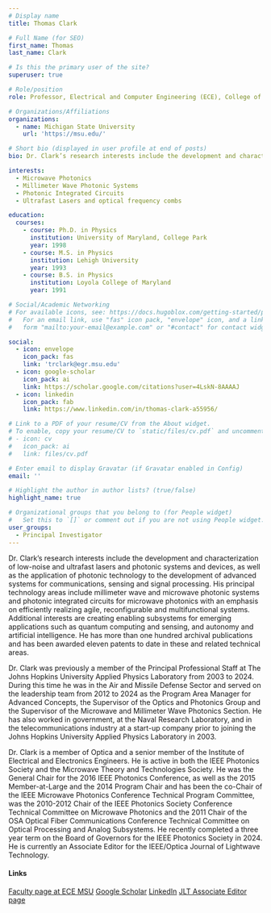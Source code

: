 ```yaml
---
# Display name
title: Thomas Clark

# Full Name (for SEO)
first_name: Thomas
last_name: Clark

# Is this the primary user of the site?
superuser: true

# Role/position
role: Professor, Electrical and Computer Engineering (ECE), College of Engineering 

# Organizations/Affiliations
organizations:
  - name: Michigan State University
    url: 'https://msu.edu/'

# Short bio (displayed in user profile at end of posts)
bio: Dr. Clark’s research interests include the development and characterization of low-noise and ultrafast lasers and photonic systems and devices, as well as the application of photonic technology to the development of advanced systems for communications, sensing and signal processing. 

interests:
  - Microwave Photonics
  - Millimeter Wave Photonic Systems
  - Photonic Integrated Circuits
  - Ultrafast Lasers and optical frequency combs

education:
  courses:
    - course: Ph.D. in Physics
      institution: University of Maryland, College Park
      year: 1998
    - course: M.S. in Physics
      institution: Lehigh University
      year: 1993
    - course: B.S. in Physics
      institution: Loyola College of Maryland
      year: 1991

# Social/Academic Networking
# For available icons, see: https://docs.hugoblox.com/getting-started/page-builder/#icons
#   For an email link, use "fas" icon pack, "envelope" icon, and a link in the
#   form "mailto:your-email@example.com" or "#contact" for contact widget.

social:
  - icon: envelope
    icon_pack: fas
    link: 'trclark@egr.msu.edu'
  - icon: google-scholar
    icon_pack: ai
    link: https://scholar.google.com/citations?user=4LskN-8AAAAJ
  - icon: linkedin
    icon_pack: fab
    link: https://www.linkedin.com/in/thomas-clark-a55956/

# Link to a PDF of your resume/CV from the About widget.
# To enable, copy your resume/CV to `static/files/cv.pdf` and uncomment the lines below.
# - icon: cv
#   icon_pack: ai
#   link: files/cv.pdf

# Enter email to display Gravatar (if Gravatar enabled in Config)
email: ''

# Highlight the author in author lists? (true/false)
highlight_name: true

# Organizational groups that you belong to (for People widget)
#   Set this to `[]` or comment out if you are not using People widget.
user_groups:
  - Principal Investigator
---
```


Dr. Clark’s research interests include the development and characterization of low-noise and ultrafast lasers and photonic systems and devices, as well as the application of photonic technology to the development of advanced systems for communications, sensing and signal processing. His principal technology areas include millimeter wave and microwave photonic systems and photonic integrated circuits for microwave photonics with an emphasis on efficiently realizing agile, reconfigurable and multifunctional systems. Additional interests are creating enabling subsystems for emerging applications such as quantum computing and sensing, and autonomy and artificial intelligence. He has more than one hundred archival publications and has been awarded eleven patents to date in these and related technical areas.

Dr. Clark was previously a member of the Principal Professional Staff at The Johns Hopkins University Applied Physics Laboratory from 2003 to 2024. During this time he was in the Air and Missile Defense Sector and served on the leadership team from 2012 to 2024 as the Program Area Manager for Advanced Concepts, the Supervisor of the Optics and Photonics Group and the Supervisor of the Microwave and Millimeter Wave Photonics Section. He has also worked in government, at the Naval Research Laboratory, and in the telecommunications industry at a start-up company prior to joining the Johns Hopkins University Applied Physics Laboratory in 2003.

Dr. Clark is a member of Optica and a senior member of the Institute of Electrical and Electronics Engineers. He is active in both the IEEE Photonics Society and the Microwave Theory and Technologies Society. He was the General Chair for the 2016 IEEE Photonics Conference, as well as the 2015 Member-at-Large and the 2014 Program Chair and has been the co-Chair of the IEEE Microwave Photonics Conference Technical Program Committee, was the 2010-2012 Chair of the IEEE Photonics Society Conference Technical Committee on Microwave Photonics and the 2011 Chair of the OSA Optical Fiber Communications Conference Technical Committee on Optical Processing and Analog Subsystems. He recently completed a three year term on the Board of Governors for the IEEE Photonics Society in 2024. He is currently an Associate Editor for the IEEE/Optica Journal of Lightwave Technology.

#### Links

[Faculty page at ECE MSU](https://engineering.msu.edu/faculty/Thomas-Clark)
[Google Scholar](https://scholar.google.com/citations?user=4LskN-8AAAAJ&hl=en)
[LinkedIn](https://www.linkedin.com/in/thomas-clark-a55956/)
[JLT Associate Editor page](https://www.ieee-jlt.org/Thomas-R-Clark)
